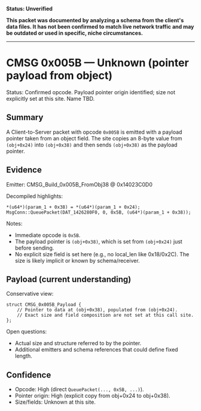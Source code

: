 **Status: Unverified**

**This packet was documented by analyzing a schema from the client's data files. It has not been confirmed to match live network traffic and may be outdated or used in specific, niche circumstances.**

---

# CMSG 0x005B — Unknown (pointer payload from object)

Status: Confirmed opcode. Payload pointer origin identified; size not explicitly set at this site. Name TBD.

## Summary

A Client-to-Server packet with opcode `0x005B` is emitted with a payload pointer taken from an object field. The site copies an 8-byte value from `(obj+0x24)` into `(obj+0x38)` and then sends `(obj+0x38)` as the payload pointer.

## Evidence

Emitter: CMSG_Build_0x005B_FromObj38 @ 0x14023C0D0

Decompiled highlights:
```
*(u64*)(param_1 + 0x38) = *(u64*)(param_1 + 0x24);
MsgConn::QueuePacket(DAT_1426280F0, 0, 0x5B, (u64*)(param_1 + 0x38));
```

Notes:
- Immediate opcode is `0x5B`.
- The payload pointer is `(obj+0x38)`, which is set from `(obj+0x24)` just before sending.
- No explicit size field is set here (e.g., no local_len like 0x18/0x2C). The size is likely implicit or known by schema/receiver.

## Payload (current understanding)

Conservative view:
```
struct CMSG_0x005B_Payload {
    // Pointer to data at (obj+0x38), populated from (obj+0x24).
    // Exact size and field composition are not set at this call site.
};
```

Open questions:
- Actual size and structure referred to by the pointer.
- Additional emitters and schema references that could define fixed length.

## Confidence

- Opcode: High (direct `QueuePacket(..., 0x5B, ...)`).
- Pointer origin: High (explicit copy from obj+0x24 to obj+0x38).
- Size/fields: Unknown at this site.
